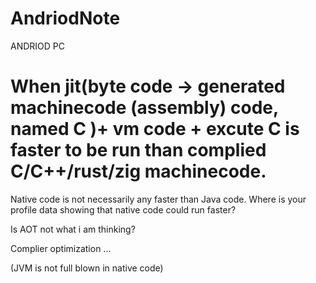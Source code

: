 # AndriodNote

ANDRIOD PC 


# When jit(byte code -> generated machinecode (assembly) code, named C )+ vm code + excute C is faster to be run than complied C/C++/rust/zig machinecode. 

Native code is not necessarily any faster than Java code. Where is your profile data showing that native code could run faster? 

Is AOT not what i am thinking? 

Complier optimization ...

(JVM is not full blown in native code)
